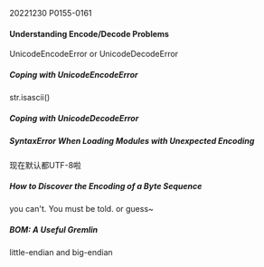 20221230    P0155-0161

#### Understanding Encode/Decode Problems

UnicodeEncodeError or UnicodeDecodeError

##### Coping with UnicodeEncodeError
str.isascii()

##### Coping with UnicodeDecodeError

##### SyntaxError When Loading Modules with Unexpected Encoding
现在默认都UTF-8啦

##### How to Discover the Encoding of a Byte Sequence

you can't. You must be told.
or guess~

##### BOM: A Useful Gremlin

little-endian and big-endian
